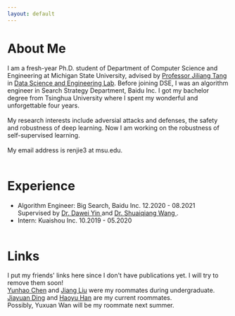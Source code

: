 ```yaml
---
layout: default
---
```



# About Me

<!-- Text can be **bold**, _italic_, or ~~strikethrough~~. -->
I am a fresh-year Ph.D. student of Department of Computer Science and Engineering at Michigan State University, advised by <a href="http://www.cse.msu.edu/~tangjili/" target="_blank" style="font-weight:normal">Professor Jiliang Tang</a> in <a href="http://dse.cse.msu.edu/" target="_blank" style="font-weight:normal">Data Science and Engineering Lab</a>. Before joining DSE, I was an algorithm engineer in Search Strategy Department, Baidu Inc. I got my bachelor degree from Tsinghua University where I spent my wonderful and unforgettable four years.
<br> <br>
My research interests include adversial attacks and defenses, the safety and robustness of deep learning. Now I am working on the robustness of self-supervised learning.
<br> <br>
My email address is renjie3 at msu.edu.
<br> <br> 

# Experience

*   Algorithm Engineer: Big Search, Baidu Inc. 12.2020 - 08.2021 <br> Supervised by <a href="http://www.yindawei.com/" target="_blank" style="font-weight:normal">Dr. Dawei Yin </a>and <a href="http://wangshuaiqiang.net/" target="_blank" style="font-weight:normal">Dr. Shuaiqiang Wang </a>.
*   Intern: Kuaishou Inc. 10.2019 - 05.2020
<br> <br> 

# Links

I put my friends' links here since I don't have publications yet. I will try to remove them soon!
<br>
<a href="https://www.linkedin.com/in/rickyyunhaochen/" target="_blank" style="font-weight:normal">Yunhao Chen</a> and <a href="https://aiem.jhu.edu/people/jiang-liu/" target="_blank" style="font-weight:normal">Jiang Liu</a> were my roommates during undergraduate.
<br>
<a href="https://jiayuanding100.github.io/" target="_blank" style="font-weight:normal">Jiayuan Ding</a> and <a href="https://cse.msu.edu/~hanhaoy1/" target="_blank" style="font-weight:normal">Haoyu Han</a> are my current roommates.
<br>
Possibly, Yuxuan Wan will be my roommate next summer.
<br> <br> 

<!-- 
[Link to another page](./another-page.html).

There should be whitespace between paragraphs.

There should be whitespace between paragraphs. We recommend including a README, or a file with information about your project.

# Header 1

This is a normal paragraph following a header. GitHub is a code hosting platform for version control and collaboration. It lets you and others work together on projects from anywhere.

## Header 2

> This is a blockquote following a header.
>
> When something is important enough, you do it even if the odds are not in your favor.

### Header 3

#### Header 4

*   This is an unordered list following a header.
*   This is an unordered list following a header.
*   This is an unordered list following a header.

##### Header 5

1.  This is an ordered list following a header.

2.  This is an ordered list following a header.
3.  This is an ordered list following a header.

###### Header 6

| head1        | head two          | three |
|:-------------|:------------------|:------|
| ok           | good swedish fish | nice  |
| out of stock | good and plenty   | nice  |
| ok           | good `oreos`      | hmm   |
| ok           | good `zoute` drop | yumm  |

### There's a horizontal rule below this.

* * *

### And a nested list:

- level 1 item
  - level 2 item
  - level 2 item
    - level 3 item
    - level 3 item
- level 1 item
  - level 2 item
  - level 2 item
  - level 2 item
- level 1 item
  - level 2 item
  - level 2 item
- level 1 item

### Small image

![Octocat](https://github.githubassets.com/images/icons/emoji/octocat.png)

### Large image

![Branching](https://guides.github.com/activities/hello-world/branching.png)


### Definition lists can be used with HTML syntax.

<dl>
<dt>Name</dt>
<dd>Godzilla</dd>
<dt>Born</dt>
<dd>1952</dd>
<dt>Birthplace</dt>
<dd>Japan</dd>
<dt>Color</dt>
<dd>Green</dd>
</dl> -->
